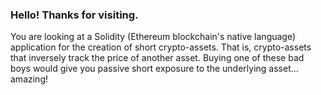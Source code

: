 ### Hello! Thanks for visiting.

You are looking at a Solidity (Ethereum blockchain's native language) application for the creation of short crypto-assets. That is, crypto-assets that inversely track the price of another asset. Buying one of these bad boys would give you passive short exposure to the underlying asset... amazing!


